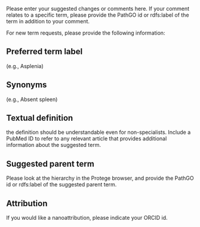 Please enter your suggested changes or comments here.  If your comment relates to a specific term, please provide the PathGO id or rdfs:label of the term in addition to your comment.

For new term requests, please provide the following information:
## Preferred term label
(e.g., Asplenia)

## Synonyms
(e.g., Absent spleen)

## Textual definition
the definition should be understandable even for non-specialists. Include a PubMed ID to refer to any relevant article that provides additional information about the suggested term.

## Suggested parent term
Please look at the hierarchy in the Protege browser, and provide the PathGO id or rdfs:label of the suggested parent term.

## Attribution
If you would like a nanoattribution, please indicate your ORCID id.

